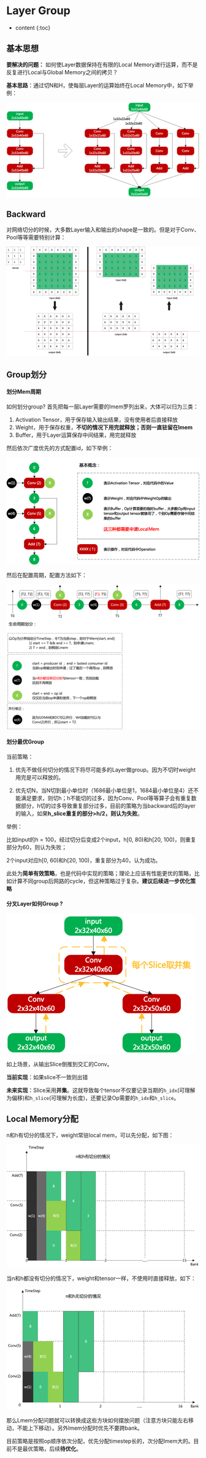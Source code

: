 # Layer Group



* content
{:toc}


## 基本思想

**要解决的问题：** 如何使Layer数据保持在有限的Local Memory进行运算，而不是反复进行Local与Global Memory之间的拷贝？

**基本思路**：通过切N和H，使每层Layer的运算始终在Local Memory中，如下举例：

![](./assets/lg_slice.png)

## Backward

对网络切分的时候，大多数Layer输入和输出的shape是一致的。但是对于Conv、Pool等等需要特别计算：

![](./assets/lg_backward.png)

## Group划分

#### 划分Mem周期

如何划分group? 首先把每一层Layer需要的lmem罗列出来，大体可以归为三类：

1. Activation Tensor，用于保存输入输出结果，没有使用者后直接释放
2. Weight，用于保存权重，**不切的情况下用完就释放；否则一直驻留在lmem**
3. Buffer，用于Layer运算保存中间结果，用完就释放

然后依次广度优先的方式配置id，如下举例：

![](./assets/lg_lmem.png)

然后在配置周期，配置方法如下：

![](./assets/lg_timestep.png)

#### 划分最优Group

当前策略：

1. 优先不做任何切分的情况下将尽可能多的Layer做group。因为不切时weight用完是可以释放的。

2. 优先切N，当N切到最小单位时（1686最小单位是1，1684最小单位是4）还不能满足要求，则切h；h不能切的过多，因为Conv、Pool等等算子会有重复数据部分，h切的过多导致重复部分过多，目前的策略为当backward后的layer的输入，如果**h_slice重复的部分>h/2，则认为失败**。

举例：

比如input的h = 100，经过切分后变成2个input，h[0, 80)和h[20, 100)，则重复部分为60，则认为失败；

2个input对应h[0, 60)和h[20, 100)，重复部分为40，认为成功。

此处为**简单有效策略**，也是代码中实现的策略；理论上应该有性能更优的策略，比如计算不同group后网路的cycle，但这种策略过于复杂。**建议后续进一步优化策略**



#### 分叉Layer如何Group ?



![](./assets/lg_branch.png)

如上场景，从输出Slice倒推到交汇的Conv。

**当前实现**：如果slice不一致则出错

**未来实现**：Slice采用**并集**。这就导致每个tensor不仅要记录当期的`h_idx`(可理解为偏移)和`h_slice`(可理解为长度)，还要记录Op需要的`h_idx`和`h_slice`。



## Local Memory分配

n和h有切分的情况下，weight常驻local mem，可以先分配，如下图：

![](./assets/lg_nh_alloc.png)

当n和h都没有切分的情况下，weight和tensor一样，不使用时直接释放，如下：

![](./assets/lg_alloc.png)

那么Lmem分配问题就可以转换成这些方块如何摆放问题（注意方块只能左右移动，不能上下移动）。另外lmem分配时优先不要跨bank。

目前策略是按照op顺序依次分配，优先分配timestep长的，次分配lmem大的。目前不是最优策略，后续**待优化**。





